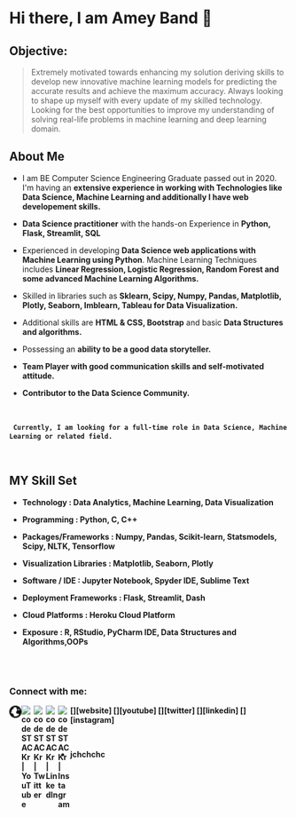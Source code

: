 # Hi there, I am Amey Band 👋

## Objective:
> Extremely motivated towards enhancing my solution deriving skills to develop new innovative machine learning models for predicting the accurate results and achieve the maximum accuracy. Always looking to shape up myself with every update of my skilled technology. Looking for the best opportunities to improve my understanding of solving real-life problems in machine learning and deep learning domain. 

## About Me
- I am BE Computer Science Engineering Graduate passed out in 2020. I'm having an <b>extensive experience in working with Technologies like Data Science, Machine Learning and additionally I have web developement skills.</b>

- <b>Data Science practitioner</b> with the hands-on Experience in <b>Python, Flask, Streamlit, SQL</b>

- Experienced in developing <b>Data Science web applications with Machine Learning using Python</b>. Machine Learning Techniques includes <b>Linear Regression, Logistic Regression, Random Forest and some advanced Machine Learning Algorithms.</b>

- Skilled in libraries such as <b>Sklearn, Scipy, Numpy, Pandas, Matplotlib, Plotly, Seaborn, Imblearn, Tableau for Data Visualization.</b>

- Additional skills are <b>HTML & CSS, Bootstrap</b> and basic <b>Data Structures and algorithms.</b>

- Possessing an <b>ability to be a good data storyteller.</b>

- <b>Team Player with good communication skills and self-motivated attitude.</b>

- <b>Contributor to the Data Science Community.</b>

<br>

<b>
 
```
 Currently, I am looking for a full-time role in Data Science, Machine Learning or related field.
```

<b>
 
<br>

## MY Skill Set

- <b>Technology</b>               : Data Analytics, Machine Learning, Data Visualization

- <b>Programming</b>               : Python, C, C++

- <b>Packages/Frameworks </b>      : Numpy, Pandas, Scikit-learn, Statsmodels, Scipy, NLTK, Tensorflow

- <b>Visualization Libraries</b>   : Matplotlib, Seaborn, Plotly 

- <b>Software / IDE</b>            : Jupyter Notebook, Spyder IDE, Sublime Text

- <b>Deployment Frameworks</b>     : Flask, Streamlit, Dash 

- <b>Cloud Platforms</b>           : Heroku Cloud Platform 

- <b>Exposure </b>                 : R, RStudio, PyCharm IDE, Data Structures and Algorithms,OOPs

<!--
<br><br>
![Alt Text](https://github.com/DheerajKumar97/DheerajKumar97/blob/master/res%20gif.gif)
-->
<br><br>
### Connect with me:

[<img align="left" alt="codeSTACKr.com" width="22px" src="https://raw.githubusercontent.com/iconic/open-iconic/master/svg/globe.svg" />][website]
[<img align="left" alt="codeSTACKr | YouTube" width="22px" src="https://cdn.jsdelivr.net/npm/simple-icons@v3/icons/youtube.svg" />][youtube]
[<img align="left" alt="codeSTACKr | Twitter" width="22px" src="https://cdn.jsdelivr.net/npm/simple-icons@v3/icons/twitter.svg" />][twitter]
[<img align="left" alt="codeSTACKr | LinkedIn" width="22px" src="https://cdn.jsdelivr.net/npm/simple-icons@v3/icons/linkedin.svg" />][linkedin]
[<img align="left" alt="codeSTACKr | Instagram" width="22px" src="https://cdn.jsdelivr.net/npm/simple-icons@v3/icons/instagram.svg" />][instagram]

<br />

- jchchchc
